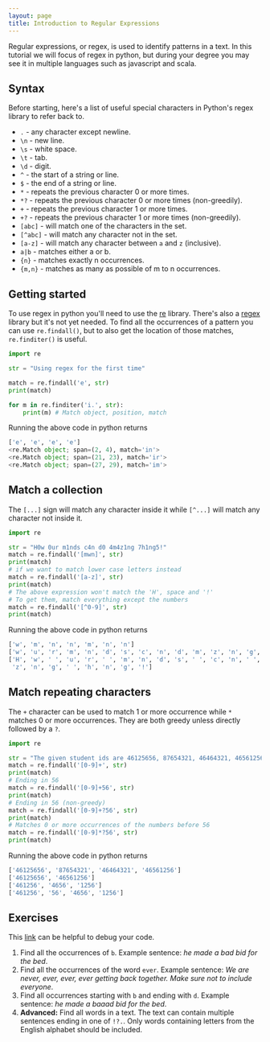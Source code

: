 ```yaml
---
layout: page
title: Introduction to Regular Expressions
---
```


Regular expressions, or regex, is used to identify patterns in a text. In this tutorial we will focus of regex in python, but during your degree you may see it in multiple languages such as javascript and scala.

## Syntax
Before starting, here's a list of useful special characters in Python's regex library to refer back to.
* `.` - any character except newline.
* `\n` - new line.
* `\s` - white space.
* `\t` - tab.
* `\d` - digit.
* `^` - the start of a string or line.
* `$` - the end of a string or line.
* `*` - repeats the previous character 0 or more times.
* `*?` - repeats the previous character 0 or more times (non-greedily).
* `+` - repeats the previous character 1 or more times.
* `+?` - repeats the previous character 1 or more times (non-greedily).
* `[abc]` - will match one of the characters in the set.
* `[^abc]` - will match any character not in the set.
* `[a-z]` - will match any character between `a` and `z` (inclusive).
* `a|b` - matches either a or b.
* `{n}` - matches exactly n occurrences.
* `{m,n}` - matches as many as possible of m to n occurrences.

## Getting started
To use regex in python you'll need to use the [re](https://docs.python.org/3/library/re.html) library. There's also a [regex](https://pypi.org/project/regex/) library but it's not yet needed. To find all the occurrences of a pattern you can use `re.findall()`, but to also get the location of those matches, `re.finditer()` is useful.

```py
import re

str = "Using regex for the first time"

match = re.findall('e', str)
print(match)

for m in re.finditer('i.', str):
    print(m) # Match object, position, match
```
Running the above code in python returns
```py
['e', 'e', 'e', 'e']
<re.Match object; span=(2, 4), match='in'>
<re.Match object; span=(21, 23), match='ir'>
<re.Match object; span=(27, 29), match='im'>
```

## Match a collection
The `[...]` sign will match any character inside it while  `[^...]` will match any character not inside it.
```py
import re

str = "H0w 0ur m1nds c4n d0 4m4z1ng 7h1ng5!"
match = re.findall('[mwn]', str)
print(match)
# if we want to match lower case letters instead
match = re.findall('[a-z]', str)
print(match)
# The above expression won't match the 'H', space and '!'
# To get them, match everything except the numbers
match = re.findall('[^0-9]', str)
print(match)
```
Running the above code in python returns
```py
['w', 'm', 'n', 'n', 'm', 'n', 'n']
['w', 'u', 'r', 'm', 'n', 'd', 's', 'c', 'n', 'd', 'm', 'z', 'n', 'g', 'h', 'n', 'g']
['H', 'w', ' ', 'u', 'r', ' ', 'm', 'n', 'd', 's', ' ', 'c', 'n', ' ', 'd', ' ', 'm',
 'z', 'n', 'g', ' ', 'h', 'n', 'g', '!']
```

## Match repeating characters
The `+` character can be used to match 1 or more occurrence while `*` matches 0 or more occurrences. They are both greedy unless directly followed by a `?`.

```py
import re

str = "The given student ids are 46125656, 87654321, 46464321, 46561256"
match = re.findall('[0-9]+', str)
print(match)
# Ending in 56
match = re.findall('[0-9]+56', str)
print(match)
# Ending in 56 (non-greedy)
match = re.findall('[0-9]+?56', str)
print(match)
# Matches 0 or more occurrences of the numbers before 56
match = re.findall('[0-9]*?56', str)
print(match)
```
Running the above code in python returns
```py
['46125656', '87654321', '46464321', '46561256']
['46125656', '46561256']
['461256', '4656', '1256']
['461256', '56', '4656', '1256']
```

## Exercises
This [link](https://regex101.com/) can be helpful to debug your code.
1. Find all the occurrences of `b`. Example sentence: *he made a bad bid for the bed*.
2. Find all the occurrences of the word `ever`. Example sentence: *We are never, ever, ever, ever getting back together. Make sure not to include everyone*.
3. Find all occurrences starting with `b` and ending with `d`. Example sentence: *he made a baaad bid for the bed*.
4. **Advanced:** Find all words in a text. The text can contain multiple sentences ending in one of `!?.`. Only words containing letters from the English alphabet should be included.
